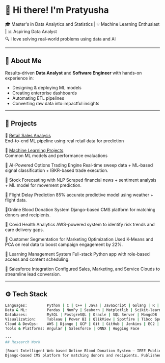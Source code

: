 # 👋 Hi there! I'm Pratyusha

🎓 Master's in Data Analytics and Statistics | 💡 Machine Learning Enthusiast | 📊 Aspiring Data Analyst  
🔍 I love solving real-world problems using data and AI

---
## 💼 About Me

Results-driven **Data Analyst** and **Software Engineer** with hands-on experience in:
- Designing & deploying ML models  
- Creating enterprise dashboards  
- Automating ETL pipelines  
- Converting raw data into impactful insights  

---

## 🚀 Projects

🔹 [Retail Sales Analysis](https://github.com/pratyusha56/Retail-Sales-Analysis)  
End-to-end ML pipeline using real retail data for prediction

🔹 [Machine Learning Projects](https://github.com/pratyusha56/Machine-Learning-)  
Common ML models and performance evaluations

🔹 AI-Powered Options Trading Engine
Real-time sweep data + ML-based signal classification + IBKR-based trade execution.

🔹 Stock Forecasting with NLP
Scraped financial news + sentiment analysis + ML model for movement prediction.

🔹 Flight Delay Prediction
85% accurate predictive model using weather + flight data.

🔹Online Blood Donation System
Django-based CMS platform for matching donors and recipients.

🔹 Covid Health Analytics
AWS-powered system to identify risk trends and care delivery gaps.

🔹 Customer Segmentation for Marketing Optimization
Used K-Means and PCA on real data to boost campaign engagement by 22%.

🔹 Learning Management System
Full-stack Python app with role-based access and content scheduling.

🔹 Salesforce Integration
Configured Sales, Marketing, and Service Clouds to streamline lead conversion.

---

## ⚙️ Tech Stack

```bash
Languages:         Python | C | C++ | Java | JavaScript | Golang | R | MATLAB  
Data & ML:         Pandas | NumPy | Seaborn | Matplotlib | Scikit-learn | ML | NLP  
Databases:         MySQL | PostgreSQL | Oracle | SQL Server | MongoDB  
Visualization:     Tableau | Power BI | QlikView | Spotfire | Tibco Spotfire  
Cloud & DevOps:    AWS | Django | GCP | Git | GitHub | Jenkins | EC2 | S3  
Tools & Platforms: Angular | Salesforce | ONNX | Hugging Face

---
## Research Work

[Smart Intelligent Web based Online Blood Donation System – IEEE Publication](https://ieeexplore.ieee.org/document/9591811)**  
Django-based CMS platform for matching donors and recipients. Published in IEEE.

